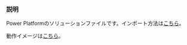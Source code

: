 ### 説明
Power Platformのソリューションファイルです。インポート方法は[こちら](https://learn.microsoft.com/ja-jp/power-apps/maker/data-platform/import-update-export-solutions)。


動作イメージは[こちら](https://x.com/meccha__eeyan/status/1898673537260683612)。
